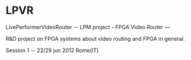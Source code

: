 LPVR
====

LivePerformerVideoRouter -- LPM project - FPGA Video Router —


R&D project on FPGA systems about video routing and FPGA in general.



Session 1  --  22/29 jun 2012 Rome(IT) 
